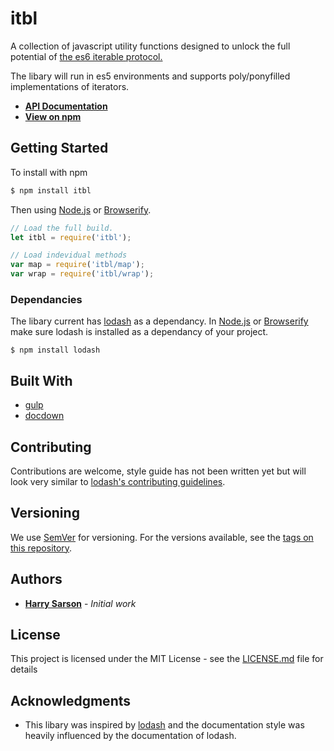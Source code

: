 # itbl

A collection of javascript utility functions designed to unlock the full potential of [the es6 iterable protocol.](https://developer.mozilla.org/en/docs/Web/JavaScript/Reference/Iteration_protocols) 

The libary will run in es5 environments and supports poly/ponyfilled implementations of iterators.

* [**API Documentation**](https://github.com/HarrySarson/itbl/tree/master/docs)
* [**View on npm**](https://www.npmjs.com/package/itbl)


## Getting Started

To install with npm

```sh
$ npm install itbl 
```

Then using [Node.js](https://nodejs.org) or [Browserify](http://browserify.org).

```js
// Load the full build.
let itbl = require('itbl');

// Load indevidual methods
var map = require('itbl/map');
var wrap = require('itbl/wrap'); 
```

### Dependancies

The libary current has [lodash](https://lodash.com) as a dependancy. In [Node.js](https://nodejs.org) or [Browserify](http://browserify.org) make sure lodash is installed as a dependancy of your project.

```ah
$ npm install lodash
```




## Built With

* [gulp](http://gulpjs.com)
* [docdown](https://github.com/jdalton/docdown)

## Contributing

Contributions are welcome, style guide has not been written yet but will look very similar to [lodash's contributing guidelines](https://github.com/lodash/lodash/blob/master/.github/CONTRIBUTING.md).

## Versioning

We use [SemVer](http://semver.org/) for versioning. For the versions available, see the [tags on this repository](tags). 

## Authors

* [**Harry Sarson**](https://github.com/HarrySarson) - *Initial work* 

## License

This project is licensed under the MIT License - see the [LICENSE.md](LICENSE.md) file for details

## Acknowledgments

* This libary was inspired by [lodash](https://lodash.com) and the documentation style was heavily influenced by the documentation of lodash.
